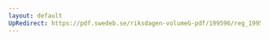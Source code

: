 ```yaml
---
layout: default
UpRedirect: https://pdf.swedeb.se/riksdagen-volumeG-pdf/199596/reg_199596/reg_199596_0186.pdf
---
```

